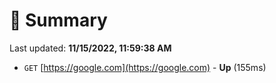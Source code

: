 # 📖 Summary
Last updated: **11/15/2022, 11:59:38 AM**

- `GET` [https://google.com](https://google.com) - **Up** (155ms)
